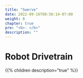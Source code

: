 ```yaml
---
title: "Swerve"
date: 2022-09-16T08:56:14-07:00
weight: 0
chapter: true
pre: "<b>- </b>"
description: ""
---
```


# Robot Drivetrain

{{% children description="true" %}}
